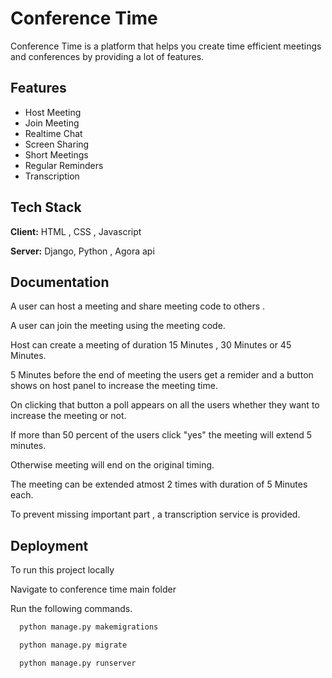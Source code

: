 
# Conference Time

Conference Time is a platform that helps you create time efficient meetings and conferences by providing a lot of features.


## Features

- Host Meeting
- Join Meeting
- Realtime Chat
- Screen Sharing
- Short Meetings
- Regular Reminders
- Transcription



## Tech Stack

**Client:**  HTML , CSS , Javascript

**Server:** Django, Python , Agora api


## Documentation

A user can host a meeting and share meeting code to others . 

A user can join the meeting using the meeting code.

Host can create a meeting of duration 15 Minutes , 30 Minutes or 45 Minutes.

5 Minutes before the end of meeting the users get a remider and a button shows on host panel to increase the meeting time.

On clicking that button a poll appears on all the users whether they want to increase the meeting or not.

If more than 50 percent of the users click "yes" the meeting will extend 5 minutes.

Otherwise meeting will end on the original timing.

The meeting can be extended atmost 2 times with duration of 5 Minutes each.

To prevent missing important part , a transcription service is provided.
## Deployment

To run this project locally


Navigate to conference time main folder


Run the following commands.
```bash
  python manage.py makemigrations
```
```bash
  python manage.py migrate
```
```bash
  python manage.py runserver
```

